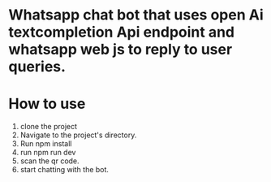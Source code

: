 # Whatsapp chat bot that uses open Ai textcompletion Api endpoint and whatsapp web js to reply to user queries.

# How to use
 1. clone the project
 2. Navigate to the project's directory.
 3. Run npm install
 4. run npm run dev
 5. scan the qr code.
 6. start chatting with the bot.
